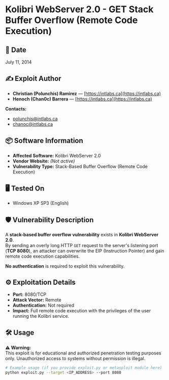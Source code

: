 # Kolibri WebServer 2.0 - GET Stack Buffer Overflow (Remote Code Execution)

## 📅 Date
July 11, 2014

## ✍️ Exploit Author
- **Christian (Polunchis) Ramirez** — [https://intlabs.ca](https://intlabs.ca)
- **Henoch (Chan0c) Barrera** — [https://intlabs.ca](https://intlabs.ca)

**Contacts:**  
- polunchis@intlabs.ca  
- chanoc@intlabs.ca  

## 📦 Software Information
- **Affected Software:** Kolibri WebServer 2.0
- **Vendor Website:** *(Not active)*
- **Vulnerability Type:** Stack-Based Buffer Overflow (Remote Code Execution)

## 🖥️ Tested On
- Windows XP SP3 (English)

## 🛡️ Vulnerability Description
A **stack-based buffer overflow vulnerability** exists in **Kolibri WebServer 2.0**.  
By sending an overly long HTTP `GET` request to the server's listening port (**TCP 8080**), an attacker can overwrite the EIP (Instruction Pointer) and gain remote code execution capabilities.

**No authentication** is required to exploit this vulnerability.

## ⚙️ Exploitation Details
- **Port:** 8080/TCP
- **Attack Vector:** Remote
- **Authentication:** Not required
- **Impact:** Full remote code execution with the privileges of the user running the Kolibri service.

## 🛠️ Usage
⚠️ **Warning:**  
This exploit is for educational and authorized penetration testing purposes only. Unauthorized access to systems without permission is illegal.

```bash
# Example usage (if you provide exploit.py or metasploit module here)
python exploit.py --target <IP_ADDRESS> --port 8080
